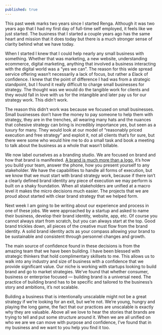 ```yaml
---
published: true
---
```

This past week marks two years since I started Renga. Although it was two years ago that I had my first day of full-time self employed, it feels like we just started. The business that I started a couple years ago has the same heart and mission that it does today but there is a much stronger sense of clarity behind what we have today.

When I started I knew that I could help nearly any small business with something. Whether that was marketing, a new website, understanding ecommerce, digital marketing, anything that involved a business interacting with the digital world was a “yes we can”. The reason for this wide spread service offering wasn’t necessarily a lack of focus, but rather a £lack of confidence. I knew that the point of difference I had was from a strategic standpoint, but I found it really difficult to charge small businesses for strategy. The thought was we would do the tangible work for clients and they would fall in love with us for the intangible and later pay us for our strategy work. This didn’t work.

The reason this didn’t work was because we focused on small businesses. Small businesses don’t have the money to pay someone to help them with strategy, they are in the trenches, all wearing many hats and the nuances that cohesive strategy can bring is incredibly importance yes, but seen as a luxury for many. They would look at our model of “reasonably priced execution and free strategy” and exploit it, not all clients that’s for sure, but there were some who would hire me to do a small task and book a meeting to talk about the business as a whole that wasn’t billable.

We now label ourselves as a branding studio. We are focused on brand and how that brand is manifested. [A brand is much more than a logo](https://renga.co/blog/brand-identity-or-more-than-a-logo), it’s how you build your team, answer the phone, how you present yourself to any stakeholder. We have the capabilities to handle all forms of execution, but we know that we must start with brand strategy work, because if there isn’t a clearly defined brand identity any piece of execution we may perform is built on a shaky foundation. When all stakeholders are unified at a macro level it makes the micro decisions much easier. The projects that we are proud about started with clear brand strategy that we helped form.

Next week I am going to be writing about our experience and process in one of these jobs. We were approached by a startup and asked to name their business, develop their brand identity, website, app, etc. Of course you cannot always start from scratch, but you can always start at the top. Good brand trickles down, all pieces of the creative must flow from the brand identity. A solid brand identity acts as your compass allowing your brand to be sustainable and consistent through personnel changes and growth.

The main source of confidence found in these decisions is from the amazing team that we have been building. I have been blessed with strategic thinkers that hold complimentary skillsets to me. This allows us to walk into any industry and size of business with a confidence that we provide significant value. Our niche is working with startups looking to build brand and go to market strategies. We’ve found that whether consumer, business or enterprise focused — building brand is a universal need. The practice of building brand has to be specific and tailored to the business’s story and ambitions, it’s not scalable.

Building a business that is intentionally unscalable might not be a great strategy if we’re looking for an exit, but we’re not. We’re young, hungry and playing the long game, the fact that our practices are unscalable is exactly why they are valuable. Above all we love to hear the stories that brands are trying to tell and put some structure around it. When we are all unified on who we are we can move with purpose and confidence, I’ve found that in my business and we want to you help you find it too.
